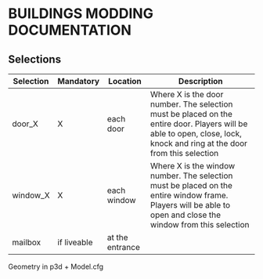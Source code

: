 # BUILDINGS MODDING DOCUMENTATION

## Selections

|Selection     |Mandatory|Location       |Description |
|--------------|---------|---------------|------------|
|door_X         | X       |each door      |Where X is the door number. The selection must be placed on the entire door. Players will be able to open, close, lock, knock and ring at the door from this selection|
|window_X         | X       |each window      |Where X is the window number. The selection must be placed on the entire window frame. Players will be able to open and close the window from this selection|
|mailbox         | if liveable       |at the entrance      ||

Geometry in p3d + Model.cfg
